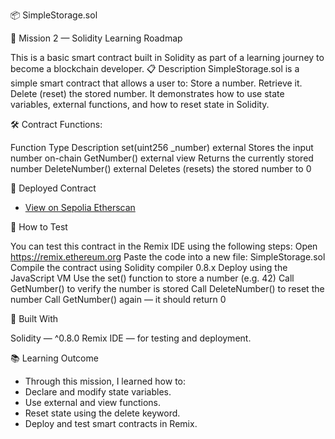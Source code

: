 📦 SimpleStorage.sol

🧠 Mission 2 — Solidity Learning Roadmap

This is a basic smart contract built in Solidity as part of a learning journey to become a blockchain developer.
📋 Description
SimpleStorage.sol is a simple smart contract that allows a user to:
Store a number.
Retrieve it.
Delete (reset) the stored number.
It demonstrates how to use state variables, external functions, and how to reset state in Solidity.

🛠️ Contract Functions:

Function	                Type            	Description
set(uint256 _number)	    external	    Stores the input number on-chain
GetNumber()	                external        view	Returns the currently stored number
DeleteNumber()	            external	    Deletes (resets) the stored number to 0

🔗 Deployed Contract

- [View on Sepolia Etherscan](https://sepolia.etherscan.io/address/0xBf700844e4E87E0B405A908E713fE444F438e3A0#code)

🧪 How to Test

You can test this contract in the Remix IDE using the following steps:
Open https://remix.ethereum.org
Paste the code into a new file: SimpleStorage.sol
Compile the contract using Solidity compiler 0.8.x
Deploy using the JavaScript VM
Use the set() function to store a number (e.g. 42)
Call GetNumber() to verify the number is stored
Call DeleteNumber() to reset the number
Call GetNumber() again — it should return 0

🧱 Built With

Solidity — ^0.8.0
Remix IDE — for testing and deployment.

📚 Learning Outcome
- Through this mission, I learned how to:
- Declare and modify state variables.
- Use external and view functions.
- Reset state using the delete keyword.
- Deploy and test smart contracts in Remix.

